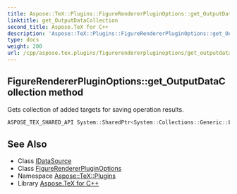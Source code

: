 ```yaml
---
title: Aspose::TeX::Plugins::FigureRendererPluginOptions::get_OutputDataCollection method
linktitle: get_OutputDataCollection
second_title: Aspose.TeX for C++
description: 'Aspose::TeX::Plugins::FigureRendererPluginOptions::get_OutputDataCollection method. Gets collection of added targets for saving operation results in C++.'
type: docs
weight: 200
url: /cpp/aspose.tex.plugins/figurerendererpluginoptions/get_outputdatacollection/
---
```

## FigureRendererPluginOptions::get_OutputDataCollection method


Gets collection of added targets for saving operation results.

```cpp
ASPOSE_TEX_SHARED_API System::SharedPtr<System::Collections::Generic::List<System::SharedPtr<IDataSource>>> Aspose::TeX::Plugins::FigureRendererPluginOptions::get_OutputDataCollection() override
```

## See Also

* Class [IDataSource](../../idatasource/)
* Class [FigureRendererPluginOptions](../)
* Namespace [Aspose::TeX::Plugins](../../)
* Library [Aspose.TeX for C++](../../../)
